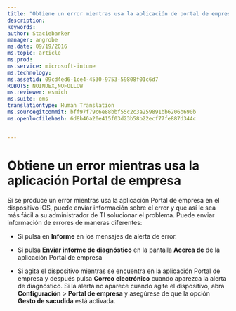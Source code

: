 ```yaml
---
title: "Obtiene un error mientras usa la aplicación de portal de empresa | Microsoft Intune"
description: 
keywords: 
author: Staciebarker
manager: angrobe
ms.date: 09/19/2016
ms.topic: article
ms.prod: 
ms.service: microsoft-intune
ms.technology: 
ms.assetid: 09cd4ed6-1ce4-4530-9753-59808f01c6d7
ROBOTS: NOINDEX,NOFOLLOW
ms.reviewer: esmich
ms.suite: ems
translationtype: Human Translation
ms.sourcegitcommit: bff97f79c6e88bbf55c2c3a259891bb6206b690b
ms.openlocfilehash: 6d8b46a20e415f03d23b58b22ecf77fe887d344c


---
```



# Obtiene un error mientras usa la aplicación Portal de empresa

Si se produce un error mientras usa la aplicación Portal de empresa en el dispositivo iOS, puede enviar información sobre el error y que así le sea más fácil a su administrador de TI solucionar el problema. Puede enviar información de errores de maneras diferentes:

-   Si pulsa en **Informe** en los mensajes de alerta de error.

-   Si pulsa **Enviar informe de diagnóstico** en la pantalla **Acerca de** de la aplicación Portal de empresa

-   Si agita el dispositivo mientras se encuentra en la aplicación Portal de empresa y después pulsa **Correo electrónico** cuando aparezca la alerta de diagnóstico. Si la alerta no aparece cuando agite el dispositivo, abra **Configuración** &gt; **Portal de empresa** y asegúrese de que la opción **Gesto de sacudida** está activada.






<!--HONumber=Sep16_HO3-->


